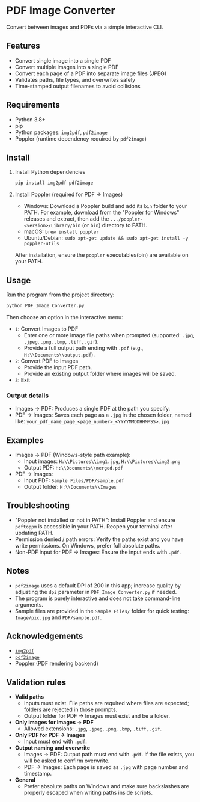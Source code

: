 # PDF Image Converter

Convert between images and PDFs via a simple interactive CLI.

## Features
- Convert single image into a single PDF
- Convert multiple images into a single PDF
- Convert each page of a PDF into separate image files (JPEG)
- Validates paths, file types, and overwrites safely
- Time-stamped output filenames to avoid collisions

## Requirements
- Python 3.8+
- pip
- Python packages: `img2pdf`, `pdf2image`
- Poppler (runtime dependency required by `pdf2image`)

## Install
1. Install Python dependencies
   ```bash
   pip install img2pdf pdf2image
   ```
2. Install Poppler (required for PDF → Images)
   - Windows: Download a Poppler build and add its `bin` folder to your PATH. For example, download from the "Poppler for Windows" releases and extract, then add the `.../poppler-<version>/Library/bin` (or `bin`) directory to PATH.
   - macOS: `brew install poppler`
   - Ubuntu/Debian: `sudo apt-get update && sudo apt-get install -y poppler-utils`

   After installation, ensure the `poppler` executables(bin) are available on your PATH.

## Usage
Run the program from the project directory:
```bash
python PDF_Image_Converter.py
```
Then choose an option in the interactive menu:
- `1`: Convert Images to PDF
  - Enter one or more image file paths when prompted (supported: `.jpg`, `.jpeg`, `.png`, `.bmp`, `.tiff`, `.gif`).
  - Provide a full output path ending with `.pdf` (e.g., `H:\\Documents\\output.pdf`).
- `2`: Convert PDF to Images
  - Provide the input PDF path.
  - Provide an existing output folder where images will be saved.
- `3`: Exit

### Output details
- Images → PDF: Produces a single PDF at the path you specify.
- PDF → Images: Saves each page as a `.jpg` in the chosen folder, named like:
  `your_pdf_name_page_<page_number>_<YYYYMMDDHHMMSS>.jpg`

## Examples
- Images → PDF (Windows-style path example):
  - Input images: `H:\\Pictures\\img1.jpg`, `H:\\Pictures\\img2.png`
  - Output PDF: `H:\\Documents\\merged.pdf`
- PDF → Images:
  - Input PDF: `Sample Files/PDF/sample.pdf`
  - Output folder: `H:\\Documents\\Images`

## Troubleshooting
- "Poppler not installed or not in PATH": Install Poppler and ensure `pdftoppm` is accessible in your PATH. Reopen your terminal after updating PATH.
- Permission denied / path errors: Verify the paths exist and you have write permissions. On Windows, prefer full absolute paths.
- Non-PDF input for PDF → Images: Ensure the input ends with `.pdf`.

## Notes
- `pdf2image` uses a default DPI of 200 in this app; increase quality by adjusting the `dpi` parameter in `PDF_Image_Converter.py` if needed.
- The program is purely interactive and does not take command-line arguments.
- Sample files are provided in the `Sample Files/` folder for quick testing: `Image/pic.jpg` and `PDF/sample.pdf`.

## Acknowledgements
- [`img2pdf`](https://pypi.org/project/img2pdf/)
- [`pdf2image`](https://pypi.org/project/pdf2image/)
- Poppler (PDF rendering backend)

## Validation rules
- **Valid paths**
  - Inputs must exist. File paths are required where files are expected; folders are rejected in those prompts.
  - Output folder for PDF → Images must exist and be a folder.
- **Only images for Images → PDF**
  - Allowed extensions: `.jpg`, `.jpeg`, `.png`, `.bmp`, `.tiff`, `.gif`.
- **Only PDF for PDF → Images**
  - Input must end with `.pdf`.
- **Output naming and overwrite**
  - Images → PDF: Output path must end with `.pdf`. If the file exists, you will be asked to confirm overwrite.
  - PDF → Images: Each page is saved as `.jpg` with page number and timestamp.
- **General**
  - Prefer absolute paths on Windows and make sure backslashes are properly escaped when writing paths inside scripts.
